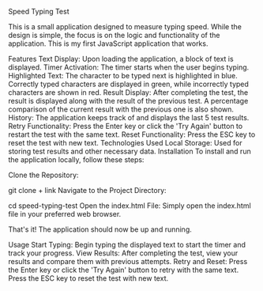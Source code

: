Speed Typing Test

This is a small application designed to measure typing speed. While the design is simple, the focus is on the logic and functionality of the application. This is my first JavaScript application that works.

Features
Text Display: Upon loading the application, a block of text is displayed.
Timer Activation: The timer starts when the user begins typing.
Highlighted Text: The character to be typed next is highlighted in blue. Correctly typed characters are displayed in green, while incorrectly typed characters are shown in red.
Result Display: After completing the test, the result is displayed along with the result of the previous test. A percentage comparison of the current result with the previous one is also shown.
History: The application keeps track of and displays the last 5 test results.
Retry Functionality: Press the Enter key or click the 'Try Again' button to restart the test with the same text.
Reset Functionality: Press the ESC key to reset the test with new text.
Technologies Used
Local Storage: Used for storing test results and other necessary data.
Installation
To install and run the application locally, follow these steps:

Clone the Repository:

git clone + link
Navigate to the Project Directory:

cd speed-typing-test
Open the index.html File:
Simply open the index.html file in your preferred web browser.

That's it! The application should now be up and running.

Usage
Start Typing: Begin typing the displayed text to start the timer and track your progress.
View Results: After completing the test, view your results and compare them with previous attempts.
Retry and Reset:
Press the Enter key or click the 'Try Again' button to retry with the same text.
Press the ESC key to reset the test with new text.
